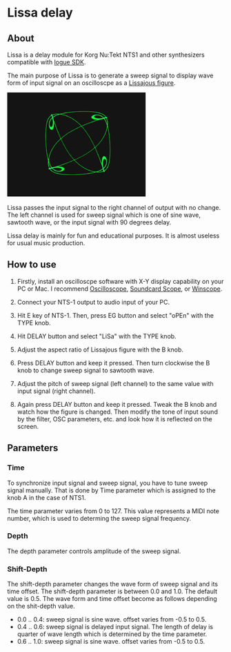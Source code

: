 # Lissa delay

## About
Lissa is a delay module for Korg Nu:Tekt NTS1 and other synthesizers compatible with [logue SDK](https://github.com/korginc/logue-sdk).

The main purpose of Lissa is to generate a sweep signal to display wave form of input signal on an oscilloscpe as a [Lissajous figure](https://en.wikipedia.org/wiki/Lissajous_curve).

[![top-page](https://raw.githubusercontent.com/boochow/lissa/image/vpm.gif)](https://www.youtube.com/watch?v=_FJFkW42QLE)

Lissa passes the input signal to the right channel of output with no change. The left channel is used for sweep signal which is one of sine wave, sawtooth wave, or the input signal with 90 degrees delay.

Lissa delay is mainly for fun and educational purposes. It is almost useless for usual music production.

## How to use

1. Firstly, install an oscilloscpe software with X-Y display capability on your PC or Mac. I recommend [Oscilloscope](https://asdfg.me/osci/), [Soundcard Scope](https://www.zeitnitz.eu/scope_en), or [Winscope](http://www.zen22142.zen.co.uk/Prac/winscope.htm).

1. Connect your NTS-1 output to audio input of your PC.

1. Hit E key of NTS-1. Then, press EG button and select "oPEn" with the TYPE knob.

1. Hit DELAY button and select "LiSa" with the TYPE knob.

1. Adjust the aspect ratio of Lissajous figure with the B knob.

1. Press DELAY button and keep it pressed. Then turn clockwise the B knob to change sweep signal to sawtooth wave.

1. Adjust the pitch of sweep signal (left channel) to the same value with input signal (right channel).

1. Again press DELAY button and keep it pressed. Tweak the B knob and watch how the figure is changed. Then modify the tone of input sound by the filter, OSC parameters, etc. and look how it is reflected on the screen.

## Parameters

### Time

To synchronize input signal and sweep signal, you have to tune sweep signal manually. That is done by Time parameter which is assigned to the knob A in the case of NTS1.

The time parameter varies from 0 to 127. This value represents a MIDI note number, which is used to determing the sweep signal frequency.

### Depth

The depth parameter controls amplitude of the sweep signal.

### Shift-Depth

The shift-depth parameter changes the wave form of sweep signal and its time offset. The shift-depth parameter is between 0.0 and 1.0. The default value is 0.5.
The wave form and time offset become as follows depending on the shit-depth value.

+ 0.0 .. 0.4: sweep signal is sine wave. offset varies from -0.5 to 0.5.
+ 0.4 .. 0.6: sweep signal is delayed input signal. The length of delay is quarter of wave length which is determined by the time parameter.
+ 0.6 .. 1.0: sweep signal is sine wave. offset varies from -0.5 to 0.5.

